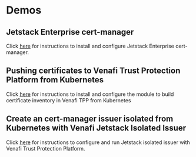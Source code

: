 # Demos

## Jetstack Enterprise cert-manager

Click [here](enterprise-cert-manager/README.md) for instructions to install and configure Jetstack Enterprise cert-manager.   

## Pushing certificates to Venafi Trust Protection Platform from Kubernetes

Click [here](cert-sync-to-venafi/README.md) for instructions to install and configure the module to build certificate inventory in Venafi TPP from Kubernetes

## Create an cert-manager issuer isolated from Kubernetes with Venafi Jetstack Isolated Issuer 

Click [here](isolated-issuer/README.md) for instructions to configure and run Jetstack isolated issuer with Venafi Trust Protection Platform. 


